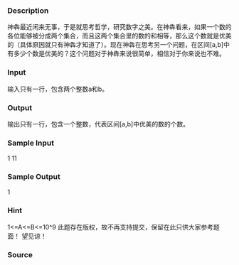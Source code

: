 
### Description
神犇最近闲来无事，于是就思考哲学，研究数字之美。在神犇看来，如果一个数的各位能够被分成两个集合，而且这两个集合里的数的和相等，那么这个数就是优美的（具体原因就只有神犇才知道了）。现在神犇在思考另一个问题，在区间[a,b]中有多少个数是优美的？这个问题对于神犇来说很简单，相信对于你来说也不难。

### Input
输入只有一行，包含两个整数a和b。


### Output
﻿输出只有一行，包含一个整数，代表区间[a,b]中优美的数的个数。


### Sample Input
1 11
### Sample Output
1
### Hint
1<=A<=B<=10^9
此题存在版权，故不再支持提交，保留在此只供大家参考题面！ 望见谅！

### Source
